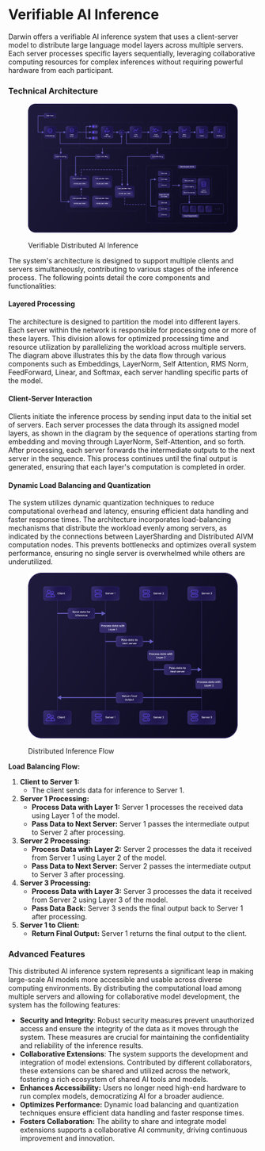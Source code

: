 # Verifiable AI Inference

Darwin offers a verifiable AI inference system that uses a client-server model to distribute large language model layers across multiple servers. Each server processes specific layers sequentially, leveraging collaborative computing resources for complex inferences without requiring powerful hardware from each participant.

### **Technical Architecture**

<figure><img src="../../.gitbook/assets/Asset 40@300x (2).png" alt=""><figcaption><p>Verifiable Distributed AI Inference</p></figcaption></figure>

The system's architecture is designed to support multiple clients and servers simultaneously, contributing to various stages of the inference process. The following points detail the core components and functionalities:

#### **Layered Processing**

The architecture is designed to partition the model into different layers. Each server within the network is responsible for processing one or more of these layers. This division allows for optimized processing time and resource utilization by parallelizing the workload across multiple servers. The diagram above illustrates this by the data flow through various components such as Embeddings, LayerNorm, Self Attention, RMS Norm, FeedForward, Linear, and Softmax, each server handling specific parts of the model.

#### **Client-Server Interaction**

Clients initiate the inference process by sending input data to the initial set of servers. Each server processes the data through its assigned model layers, as shown in the diagram by the sequence of operations starting from embedding and moving through LayerNorm, Self-Attention, and so forth. After processing, each server forwards the intermediate outputs to the next server in the sequence. This process continues until the final output is generated, ensuring that each layer's computation is completed in order.

#### **Dynamic Load Balancing and Quantization**

The system utilizes dynamic quantization techniques to reduce computational overhead and latency, ensuring efficient data handling and faster response times. The architecture incorporates load-balancing mechanisms that distribute the workload evenly among servers, as indicated by the connections between LayerSharding and Distributed AIVM computation nodes. This prevents bottlenecks and optimizes overall system performance, ensuring no single server is overwhelmed while others are underutilized.

<figure><img src="../../.gitbook/assets/Asset 31@300x (4).png" alt=""><figcaption><p>Distributed Inference Flow</p></figcaption></figure>

**Load Balancing Flow:**

1. **Client to Server 1:**
   * The client sends data for inference to Server 1.
2. **Server 1 Processing:**
   * **Process Data with Layer 1:** Server 1 processes the received data using Layer 1 of the model.
   * **Pass Data to Next Server:** Server 1 passes the intermediate output to Server 2 after processing.
3. **Server 2 Processing:**
   * **Process Data with Layer 2:** Server 2 processes the data it received from Server 1 using Layer 2 of the model.
   * **Pass Data to Next Server:** Server 2 passes the intermediate output to Server 3 after processing.
4. **Server 3 Processing:**
   * **Process Data with Layer 3:** Server 3 processes the data it received from Server 2 using Layer 3 of the model.
   * **Pass Data Back:** Server 3 sends the final output back to Server 1 after processing.
5. **Server 1 to Client:**
   * **Return Final Output:** Server 1 returns the final output to the client.

### Advanced Features

This distributed AI inference system represents a significant leap in making large-scale AI models more accessible and usable across diverse computing environments. By distributing the computational load among multiple servers and allowing for collaborative model development, the system has the following features:

* **Security and Integrity**: Robust security measures prevent unauthorized access and ensure the integrity of the data as it moves through the system. These measures are crucial for maintaining the confidentiality and reliability of the inference results.
* **Collaborative Extensions**: The system supports the development and integration of model extensions. Contributed by different collaborators, these extensions can be shared and utilized across the network, fostering a rich ecosystem of shared AI tools and models.
* **Enhances Accessibility:** Users no longer need high-end hardware to run complex models, democratizing AI for a broader audience.
* **Optimizes Performance:** Dynamic load balancing and quantization techniques ensure efficient data handling and faster response times.
* **Fosters Collaboration:** The ability to share and integrate model extensions supports a collaborative AI community, driving continuous improvement and innovation.

